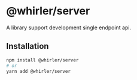 # @whirler/server
A library support development single endpoint api.

## Installation

```bash
npm install @whirler/server
# or
yarn add @whirler/server
```
